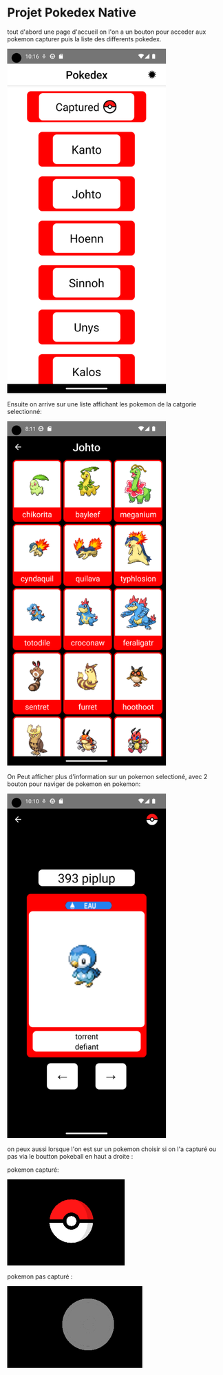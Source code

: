 
# Projet Pokedex Native


tout d'abord une page d'accueil on l'on a un bouton pour acceder aux pokemon capturer puis la liste des differents pokedex.

<img src="./Screenshoot/Screenshot_1679652976.png"
     alt="HomePage"
     style="height:800px" />


Ensuite on arrive sur une liste affichant les pokemon de la catgorie selectionné:

<img src="./Screenshoot/Screenshot_1679645517.png"
     alt="HomePage"
     style="height:800px" />


On Peut afficher plus d'information sur un pokemon selectioné, avec 2 bouton pour naviger de pokemon en pokemon:

<img src="./Screenshoot/Screenshot_1679652658.png"
     alt="HomePage"
     style="height:800px" />


on peux aussi lorsque l'on est sur un pokemon choisir si on l'a capturé ou pas via le boutton pokeball en haut a droite :

pokemon capturé:

![](./Screenshoot/pokeball_Fill.png)

pokemon pas capturé :

![](./Screenshoot/pokeball_EMpty.png)
